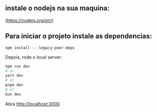 
## instale o nodejs na sua maquina:
(https://nodejs.org/en/)

## Para iniciar o projeto instale as dependencias:
```
npm install ---legacy-peer-deps
```
Depois, rode o local server:

```bash
npm run dev
# or
yarn dev
# or
pnpm dev
# or
bun dev
```

Abra [http://localhost:3000](http://localhost:3000) 
